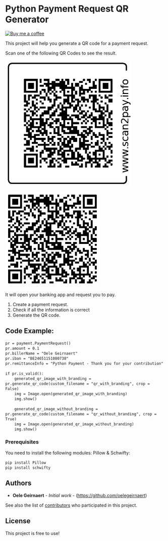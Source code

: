 # Python Payment Request QR Generator

[![Buy me a coffee](https://www.buymeacoffee.com/assets/img/custom_images/black_img.png)](http://buymeacoff.ee/oelegeirnaert)

This project will help you generate a QR code for a payment request.

Scan one of the following QR Codes to see the result.

![Alt text](qr_examples/qr_with_branding.jpg?raw=true "QR With Branding")

![Alt text](qr_examples/qr_without_branding.jpg?raw=true "QR Without Branding")

It will open your banking app and request you to pay.

1. Create a payment request.
2. Check if all the information is correct
3. Generate the QR code.

## Code Example:

```
pr = payment.PaymentRequest()
pr.amount = 0.1
pr.billerName = "Oele Geirnaert"
pr.iban = "BE24651151080738"
pr.remittanceInfo = "Python Payment - Thank you for your contribution"

if pr.is_valid():
    generated_qr_image_with_branding = pr.generate_qr_code(custom_filename = "qr_with_branding", crop = False)
    img = Image.open(generated_qr_image_with_branding)
    img.show()

    generated_qr_image_without_branding = pr.generate_qr_code(custom_filename = "qr_without_branding", crop = True)
    img = Image.open(generated_qr_image_without_branding)
    img.show()
```

### Prerequisites

You need to install the following modules: Pillow & Schwifty:
```
pip install Pillow
pip install schwifty
```

## Authors

* **Oele Geirnaert** - *Initial work* - (https://github.com/oelegeirnaert)

See also the list of [contributors](https://github.com/your/project/contributors) who participated in this project.

## License

This project is free to use!
